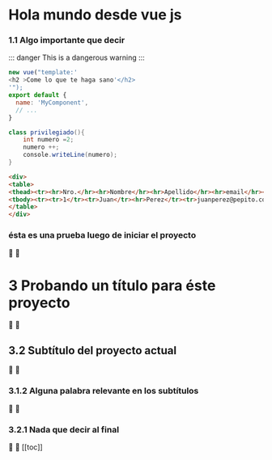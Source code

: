 # Hola mundo desde vue js
### 1.1 Algo importante que decir
::: danger
This is a dangerous warning
:::
``` js
new vue("template:'
<h2 >Come lo que te haga sano'</h2>
'");
export default {
  name: 'MyComponent',
  // ...
}
```
``` csharp
class privilegiado(){
    int numero =2;
    numero ++;
    console.writeLine(numero);
}
```
``` html
<div>
<table>
<thead><tr><hr>Nro.</hr><hr>Nombre</hr><hr>Apellido</hr><hr>email</hr><hr>telefono</hr></tr></thead>
<tbody><tr><tr>1</tr><tr>Juan</tr><hr>Perez</tr><tr>juanperez@pepito.com</tr><tr>555-223344</tr></tr></tbody>
</table>
</div>
```
### ésta es una prueba luego de iniciar el proyecto
:tada: :100:
# 3 Probando un título para éste proyecto
:tada: :100:
## 3.2 Subtítulo del proyecto actual
:tada: :100:
### 3.1.2 Alguna palabra relevante en los subtítulos
:tada: :100:
### 3.2.1 Nada que decir al final
:tada: :100:
[[toc]]
